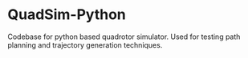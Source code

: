 # QuadSim-Python
Codebase for python based quadrotor simulator. Used for testing path planning and trajectory generation techniques.
